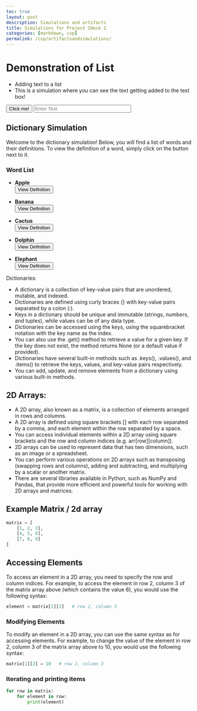 ```yaml
---
toc: true
layout: post
description: Simulations and artifacts
title: Simulations for Project CHeck 2
categories: [markdown, csp]
permalink: /csp/artifactsandsimulations/
---
```


# Demonstration of List
- Adding text to a list
- This is a simulation where you can see the text getting added to the text box!

<html>
<button onclick="add()" id="my-button" class="primary-button">Click me!</button>
<input type="text" id="mytextbox" name="textbox" class="form-control" placeholder="Enter Text" size="30" maxlength="50" required>
<p id="output"></p>
</html>

<script>
let textList = [];
function add(){
    
    
    let inputElement = document.getElementById("mytextbox");
    let text = inputElement.value;
    textList.push(text);
    let outputElement = document.getElementById("output");
    outputElement.textContent = textList

}
</script>


## Dictionary Simulation

Welcome to the dictionary simulation! Below, you will find a list of words and their definitions. To view the definition of a word, simply click on the button next to it.

### Word List

- **Apple**  
  <button onclick="alert('A round fruit with a red, green, or yellow skin, and a white interior.')">View Definition</button>
  
- **Banana**  
  <button onclick="alert('A long, curved fruit with a yellow skin and a soft, sweet interior.')">View Definition</button>
  
- **Cactus**  
  <button onclick="alert('A plant with spiny stems and leaves that grow in arid regions.')">View Definition</button>
  
- **Dolphin**  
  <button onclick="alert('A marine mammal known for its intelligence, communication skills, and playful behavior.')">View Definition</button>
  
- **Elephant**  
  <button onclick="alert('A large, gray mammal with a long trunk and tusks, found in Africa and Asia.')">View Definition</button>


Dictionaries:

- A dictionary is a collection of key-value pairs that are unordered, mutable, and indexed.
- Dictionaries are defined using curly braces {} with key-value pairs separated by a colon (:).
- Keys in a dictionary should be unique and immutable (strings, numbers, and tuples), while values can be of any data type.
- Dictionaries can be accessed using the keys, using the squarebracket notation with the key name as the index.
- You can also use the .get() method to retrieve a value for a given key. If the key does not exist, the method returns None (or a default value if provided).
- Dictionaries have several built-in methods such as .keys(), .values(), and .items() to retrieve the keys, values, and key-value pairs respectively.
- You can add, update, and remove elements from a dictionary using various built-in methods.
## 2D Arrays:

- A 2D array, also known as a matrix, is a collection of elements arranged in rows and columns.
- A 2D array is defined using square brackets [] with each row separated by a comma, and each element within the row separated by a space.
- You can access individual elements within a 2D array using square brackets and the row and column indices (e.g. arr[row][column]).
- 2D arrays can be used to represent data that has two dimensions, such as an image or a spreadsheet.
- You can perform various operations on 2D arrays such as transposing (swapping rows and columns), adding and subtracting, and multiplying by a scalar or another matrix.
- There are several libraries available in Python, such as NumPy and Pandas, that provide more efficient and powerful tools for working with 2D arrays and matrices.


## Example Matrix / 2d array
```python
matrix = [
    [1, 2, 3],
    [4, 5, 6],
    [7, 8, 9]
]
```
## Accessing Elements
To access an element in a 2D array, you need to specify the row and column indices. For example, to access the element in row 2, column 3 of the matrix array above (which contains the value 6), you would use the following syntax:

```python
element = matrix[1][2]   # row 2, column 3
```

### Modifying Elements
To modify an element in a 2D array, you can use the same syntax as for accessing elements. For example, to change the value of the element in row 2, column 3 of the matrix array above to 10, you would use the following syntax:

```python
matrix[1][2] = 10   # row 2, column 3
```

### Iterating and printing items
```python
for row in matrix:
    for element in row:
        print(element)
```



